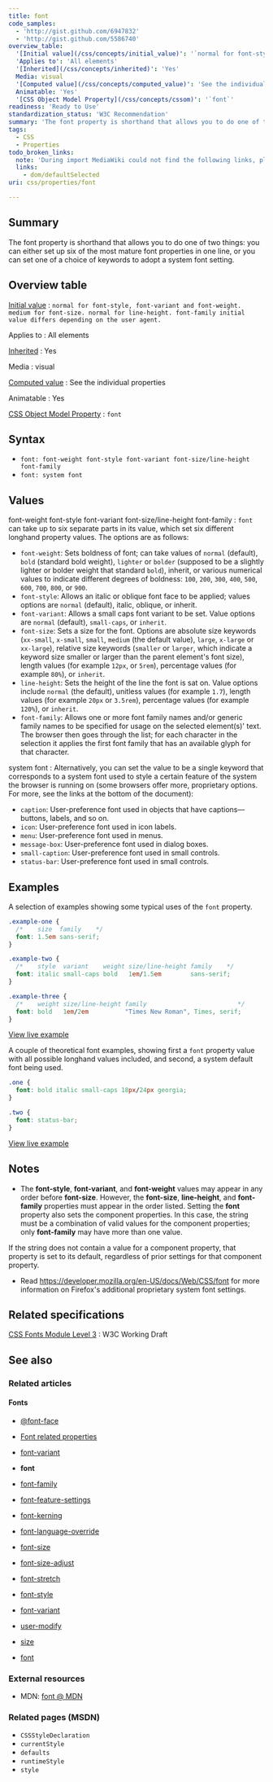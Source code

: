 ```yaml
---
title: font
code_samples:
  - 'http://gist.github.com/6947832'
  - 'http://gist.github.com/5586740'
overview_table:
  '[Initial value](/css/concepts/initial_value)': '`normal for font-style, font-variant and font-weight. medium for font-size. normal for line-height. font-family initial value differs depending on the user agent.`'
  'Applies to': 'All elements'
  '[Inherited](/css/concepts/inherited)': 'Yes'
  Media: visual
  '[Computed value](/css/concepts/computed_value)': 'See the individual properties'
  Animatable: 'Yes'
  '[CSS Object Model Property](/css/concepts/cssom)': '`font`'
readiness: 'Ready to Use'
standardization_status: 'W3C Recommendation'
summary: 'The font property is shorthand that allows you to do one of two things: you can either set up six of the most mature font properties in one line, or you can set one of a choice of keywords to adopt a system font setting.'
tags:
  - CSS
  - Properties
todo_broken_links:
  note: 'During import MediaWiki could not find the following links, please fix and adjust this list.'
  links:
    - dom/defaultSelected
uri: css/properties/font

---
```

## <span>Summary</span>

The font property is shorthand that allows you to do one of two things: you can either set up six of the most mature font properties in one line, or you can set one of a choice of keywords to adopt a system font setting.

## <span>Overview table</span>

[Initial value](/css/concepts/initial_value)
:   `normal for font-style, font-variant and font-weight. medium for font-size. normal for line-height. font-family initial value differs depending on the user agent.`

Applies to
:   All elements

[Inherited](/css/concepts/inherited)
:   Yes

Media
:   visual

[Computed value](/css/concepts/computed_value)
:   See the individual properties

Animatable
:   Yes

[CSS Object Model Property](/css/concepts/cssom)
:   `font`

## <span>Syntax</span>

-   `font: font-weight font-style font-variant font-size/line-height font-family`
-   `font: system font`

## <span>Values</span>

font-weight font-style font-variant font-size/line-height font-family
:   `font` can take up to six separate parts in its value, which set six different longhand property values. The options are as follows:

-   `font-weight`: Sets boldness of font; can take values of `normal` (default), `bold` (standard bold weight), `lighter` or `bolder` (supposed to be a slightly lighter or bolder weight that standard `bold`), inherit, or various numerical values to indicate different degrees of boldness: `100`, `200`, `300`, `400`, `500`, `600`, `700`, `800`, or `900`.
-   `font-style`: Allows an italic or oblique font face to be applied; values options are `normal` (default), italic, oblique, or inherit.
-   `font-variant`: Allows a small caps font variant to be set. Value options are `normal` (default), `small-caps`, or `inherit`.
-   `font-size`: Sets a size for the font. Options are absolute size keywords (`xx-small`, `x-small`, `small`, `medium` (the default value), `large`, `x-large` or `xx-large`), relative size keywords (`smaller` or `larger`, which indicate a keyword size smaller or larger than the parent element's font size), length values (for example `12px`, or `5rem`), percentage values (for example `80%`), or `inherit`.
-   `line-height`: Sets the height of the line the font is sat on. Value options include `normal` (the default), unitless values (for example `1.7`), length values (for example `20px` or `3.5rem`), percentage values (for example `120%`), or `inherit`.
-   `font-family`: Allows one or more font family names and/or generic family names to be specified for usage on the selected element(s)' text. The browser then goes through the list; for each character in the selection it applies the first font family that has an available glyph for that character.

system font
:   Alternatively, you can set the value to be a single keyword that corresponds to a system font used to style a certain feature of the system the browser is running on (some browsers offer more, proprietary options. For more, see the links at the bottom of the document):

-   `caption`: User-preference font used in objects that have captions—buttons, labels, and so on.
-   `icon`: User-preference font used in icon labels.
-   `menu`: User-preference font used in menus.
-   `message-box`: User-preference font used in dialog boxes.
-   `small-caption`: User-preference font used in small controls.
-   `status-bar`: User-preference font used in small controls.

## <span>Examples</span>

A selection of examples showing some typical uses of the `font` property.

``` css
.example-one {
  /*    size  family    */
  font: 1.5em sans-serif;
}

.example-two {
  /*    style  variant    weight size/line-height family    */
  font: italic small-caps bold   1em/1.5em        sans-serif;
}

.example-three {
  /*    weight size/line-height family                         */
  font: bold   1em/2em          "Times New Roman", Times, serif;
}
```

[View live example](http://code.webplatform.org/gist/6947832)

A couple of theoretical font examples, showing first a `font` property value with all possible longhand values included, and second, a system default font being used.

``` css
.one {
  font: bold italic small-caps 18px/24px georgia;
}

.two {
  font: status-bar;
}
```

[View live example](http://code.webplatform.org/gist/5586740)

## <span>Notes</span>

-   The **font-style**, **font-variant**, and **font-weight** values may appear in any order before **font-size**. However, the **font-size**, **line-height**, and **font-family** properties must appear in the order listed. Setting the **font** property also sets the component properties. In this case, the string must be a combination of valid values for the component properties; only **font-family** may have more than one value.

If the string does not contain a value for a component property, that property is set to its default, regardless of prior settings for that component property.

-   Read <https://developer.mozilla.org/en-US/docs/Web/CSS/font> for more information on Firefox's additional proprietary system font settings.

## <span>Related specifications</span>

[CSS Fonts Module Level 3](http://www.w3.org/TR/css3-fonts/#font-prop)
:   W3C Working Draft

## <span>See also</span>

### <span>Related articles</span>

#### <span>Fonts</span>

-   [@font-face](/css/atrules/@font-face)

-   [Font related properties](/css/fonts)

-   [font-variant](/css/fonts/font-variant)

-   **font**

-   [font-family](/css/properties/font-family)

-   [font-feature-settings](/css/properties/font-feature-settings)

-   [font-kerning](/css/properties/font-kerning)

-   [font-language-override](/css/properties/font-language-override)

-   [font-size](/css/properties/font-size)

-   [font-size-adjust](/css/properties/font-size-adjust)

-   [font-stretch](/css/properties/font-stretch)

-   [font-style](/css/properties/font-style)

-   [font-variant](/css/properties/font-variant)

-   [user-modify](/css/properties/user-modify)

-   [size](/html/attributes/size)

-   [font](/html/elements/font)

### <span>External resources</span>

-   MDN: [font @ MDN](https://developer.mozilla.org/en-US/docs/Web/CSS/font)

### <span>Related pages (MSDN)</span>

-   `CSSStyleDeclaration`
-   `currentStyle`
-   `defaults`
-   `runtimeStyle`
-   `style`
